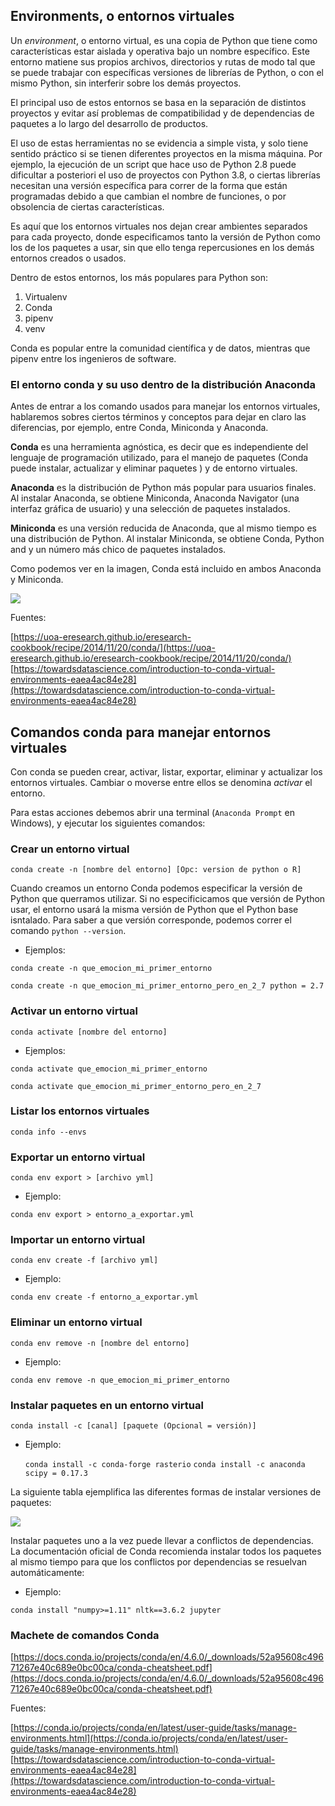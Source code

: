 ## Environments, o entornos virtuales

Un *environment*, o entorno virtual, es una copia de Python que tiene como características estar aislada y operativa bajo un nombre específico. Este entorno matiene sus propios archivos, directorios y rutas de modo tal que se puede trabajar con específicas versiones de librerías de Python, o con el mismo Python, sin interferir sobre los demás proyectos. 

El principal uso de estos entornos se basa en la separación de distintos proyectos y evitar así problemas de compatibilidad y de dependencias de paquetes a lo largo del desarrollo de productos. 

El uso de estas herramientas no se evidencia a simple vista, y solo tiene sentido práctico si se tienen diferentes proyectos en la misma máquina. Por ejemplo, la ejecución de un script que hace uso de Python 2.8 puede dificultar a posteriori el uso de proyectos con Python 3.8, o ciertas librerías necesitan una versión específica para correr de la forma que están programadas debido a que cambian el nombre de funciones, o por obsolencia de ciertas características. 

Es aquí que los entornos virtuales nos dejan crear ambientes separados para cada proyecto, donde especificamos tanto la versión de Python como los de los paquetes a usar, sin que ello tenga repercusiones en los demás entornos creados o usados. 

Dentro de estos entornos, los más populares para Python son: 

1. Virtualenv
2. Conda
3. pipenv
4. venv

Conda es popular entre la comunidad científica y de datos, mientras que pipenv entre los ingenieros de software.

### El entorno conda y su uso dentro de la distribución Anaconda

Antes de entrar a los comando usados para manejar los entornos virtuales, hablaremos sobres ciertos términos y conceptos para dejar en claro las diferencias, por ejemplo, entre Conda, Miniconda y Anaconda. 


**Conda**  es una herramienta agnóstica, es decir que es independiente del lenguaje de programación utilizado, para el manejo de paquetes (Conda puede instalar, actualizar y eliminar paquetes ) y de entorno virtuales. 

**Anaconda** es la distribución de Python más popular para usuarios finales. Al instalar Anaconda, se obtiene Miniconda, Anaconda Navigator (una interfaz gráfica de usuario) y una selección de paquetes instalados. 

**Miniconda** es una versión reducida de Anaconda, que al mismo tiempo es una distribución de Python. Al instalar Miniconda, se obtiene Conda, Python and y un número más chico de paquetes instalados.

Como podemos ver en la imagen, Conda está incluido en ambos Anaconda y Miniconda.


<img src="../images/conda-vs-miniconda-vs-anaconda.png" class="align-center"/>

Fuentes:

[https://uoa-eresearch.github.io/eresearch-cookbook/recipe/2014/11/20/conda/](https://uoa-eresearch.github.io/eresearch-cookbook/recipe/2014/11/20/conda/)
[https://towardsdatascience.com/introduction-to-conda-virtual-environments-eaea4ac84e28](https://towardsdatascience.com/introduction-to-conda-virtual-environments-eaea4ac84e28)



## Comandos conda para manejar entornos virtuales

Con conda se pueden crear, activar, listar, exportar, eliminar y actualizar los entornos virtuales. Cambiar o moverse entre ellos se denomina *activar* el entorno. 

Para estas acciones debemos abrir una terminal  (`Anaconda Prompt` en Windows), y ejecutar los siguientes comandos:

### Crear un entorno virtual


`conda create -n [nombre del entorno] [Opc: version de python o R]`

Cuando creamos un entorno Conda podemos especificar la versión de Python que querramos utilizar. Si no especificicamos que versión de Python usar, el entorno usará la misma versión de Python que el Python base isntalado. Para saber a que versión corresponde, podemos correr el comando `python --version`.

- Ejemplos:

`conda create -n que_emocion_mi_primer_entorno`

`conda create -n que_emocion_mi_primer_entorno_pero_en_2_7 python = 2.7`

### Activar un entorno virtual

`conda activate [nombre del entorno]`

- Ejemplos:

`conda activate que_emocion_mi_primer_entorno`

`conda activate que_emocion_mi_primer_entorno_pero_en_2_7`

### Listar los entornos virtuales

`conda info --envs`

### Exportar un entorno virtual 

`conda env export > [archivo yml]`

- Ejemplo:

`conda env export > entorno_a_exportar.yml`

### Importar un entorno virtual 

`conda env create -f [archivo yml]`

- Ejemplo:

`conda env create -f entorno_a_exportar.yml`

### Eliminar un entorno virtual 

`conda env remove -n [nombre del entorno]`

- Ejemplo:

`conda env remove -n que_emocion_mi_primer_entorno`


### Instalar paquetes en un entorno virtual
 
 `conda install -c [canal] [paquete (Opcional = versión)]`

- Ejemplo:

  `conda install -c conda-forge rasterio`
  `conda install -c anaconda scipy = 0.17.3`

La siguiente tabla ejemplifica las diferentes formas de instalar versiones de paquetes:

<img src="../images/packages_versions.png" class="align-center"/>



Instalar paquetes uno a la vez puede llevar a conflictos de dependencias. La documentación oficial de Conda recomienda instalar todos los paquetes al mismo tiempo para que los conflictos por dependencias se resuelvan automáticamente:

- Ejemplo:

 `conda install "numpy>=1.11" nltk==3.6.2 jupyter`


### Machete de comandos Conda

[https://docs.conda.io/projects/conda/en/4.6.0/_downloads/52a95608c49671267e40c689e0bc00ca/conda-cheatsheet.pdf](https://docs.conda.io/projects/conda/en/4.6.0/_downloads/52a95608c49671267e40c689e0bc00ca/conda-cheatsheet.pdf)



  Fuentes:

[https://conda.io/projects/conda/en/latest/user-guide/tasks/manage-environments.html](https://conda.io/projects/conda/en/latest/user-guide/tasks/manage-environments.html)
[https://towardsdatascience.com/introduction-to-conda-virtual-environments-eaea4ac84e28](https://towardsdatascience.com/introduction-to-conda-virtual-environments-eaea4ac84e28)
